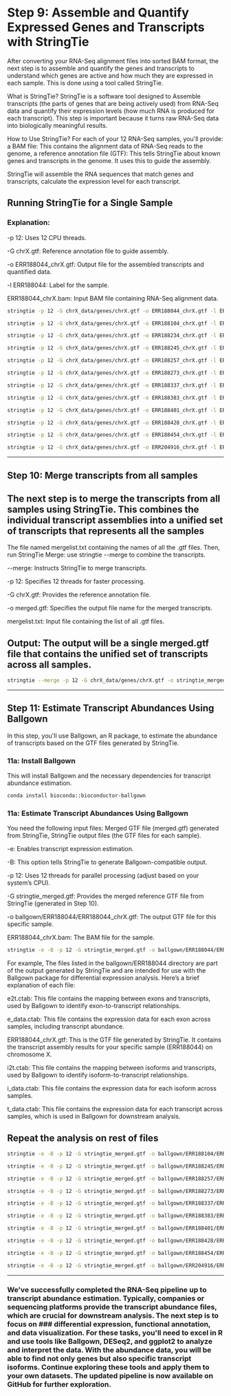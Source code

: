 # Step 9: Assemble and Quantify Expressed Genes and Transcripts with StringTie

After converting your RNA-Seq alignment files into sorted BAM format, the next step is to assemble and quantify the genes and transcripts to understand which genes are active and how much they are expressed in each sample. This is done using a tool called StringTie.

What is StringTie? StringTie is a software tool designed to Assemble transcripts (the parts of genes that are being actively used) from RNA-Seq data and quantify their expression levels (how much RNA is produced for each transcript). This step is important because it turns raw RNA-Seq data into biologically meaningful results.

How to Use StringTie? For each of your 12 RNA-Seq samples, you'll provide: a BAM file: This contains the alignment data of RNA-Seq reads to the genome, a reference annotation file (GTF): This tells StringTie about known genes and transcripts in the genome. It uses this to guide the assembly.

StringTie will assemble the RNA sequences that match genes and transcripts, calculate the expression level for each transcript.

## Running StringTie for a Single Sample
### Explanation:
   -p 12: Uses 12 CPU threads.
   
   -G chrX.gtf: Reference annotation file to guide assembly.
   
   -o ERR188044_chrX.gtf: Output file for the assembled transcripts and quantified data.
   
   -l ERR188044: Label for the sample.
   
  ERR188044_chrX.bam: Input BAM file containing RNA-Seq alignment data.
   
  
```bash
stringtie -p 12 -G chrX_data/genes/chrX.gtf -o ERR188044_chrX.gtf -l ERR188044 ERR188044_chrX.bam
```
```bash
stringtie -p 12 -G chrX_data/genes/chrX.gtf -o ERR188104_chrX.gtf -l ERR188104 ERR188104_chrX.bam
```
```bash
stringtie -p 12 -G chrX_data/genes/chrX.gtf -o ERR188234_chrX.gtf -l ERR188234 ERR188234_chrX.bam
```
```bash
stringtie -p 12 -G chrX_data/genes/chrX.gtf -o ERR188245_chrX.gtf -l ERR188245 ERR188245_chrX.bam
```
```bash
stringtie -p 12 -G chrX_data/genes/chrX.gtf -o ERR188257_chrX.gtf -l ERR188257 ERR188257_chrX.bam
```
```bash
stringtie -p 12 -G chrX_data/genes/chrX.gtf -o ERR188273_chrX.gtf -l ERR188273 ERR188273_chrX.bam
```
```bash
stringtie -p 12 -G chrX_data/genes/chrX.gtf -o ERR188337_chrX.gtf -l ERR188337 ERR188337_chrX.bam
```
```bash
stringtie -p 12 -G chrX_data/genes/chrX.gtf -o ERR188383_chrX.gtf -l ERR188383 ERR188383_chrX.bam
```
```bash
stringtie -p 12 -G chrX_data/genes/chrX.gtf -o ERR188401_chrX.gtf -l ERR188401 ERR188401_chrX.bam
```
```bash
stringtie -p 12 -G chrX_data/genes/chrX.gtf -o ERR188428_chrX.gtf -l ERR188428 ERR188428_chrX.bam
```
```bash
stringtie -p 12 -G chrX_data/genes/chrX.gtf -o ERR188454_chrX.gtf -l ERR188454 ERR188454_chrX.bam
```
```bash
stringtie -p 12 -G chrX_data/genes/chrX.gtf -o ERR204916_chrX.gtf -l ERR204916 ERR204916_chrX.bam
```
---

## Step 10: Merge transcripts from all samples
## The next step is to merge the transcripts from all samples using StringTie. This combines the individual transcript assemblies into a unified set of transcripts that represents all the samples
The file named mergelist.txt containing the names of all the .gtf files. Then, run StringTie Merge: use stringtie --merge to combine the transcripts. 

--merge: Instructs StringTie to merge transcripts.

-p 12: Specifies 12 threads for faster processing.

-G chrX.gtf: Provides the reference annotation file.

-o merged.gtf: Specifies the output file name for the merged transcripts.

mergelist.txt: Input file containing the list of all .gtf files.

## Output: The output will be a single merged.gtf file that contains the unified set of transcripts across all samples.

```bash
stringtie --merge -p 12 -G chrX_data/genes/chrX.gtf -o stringtie_merged.gtf chrX_data/mergelist.txt
```
---
## Step 11: Estimate Transcript Abundances Using Ballgown

In this step, you'll use Ballgown, an R package, to estimate the abundance of transcripts based on the GTF files generated by StringTie.

### 11a: Install Ballgown

This will install Ballgown and the necessary dependencies for transcript abundance estimation.

```bash
conda install bioconda::bioconductor-ballgown
```
### 11a: Estimate Transcript Abundances Using Ballgown

You need the following input files: Merged GTF file (merged.gtf) generated from StringTie, StringTie output files (the GTF files for each sample).

-e: Enables transcript expression estimation.

-B: This option tells StringTie to generate Ballgown-compatible output.

-p 12: Uses 12 threads for parallel processing (adjust based on your system’s CPU).

-G stringtie_merged.gtf: Provides the merged reference GTF file from StringTie (generated in Step 10).

-o ballgown/ERR188044/ERR188044_chrX.gtf: The output GTF file for this specific sample.

ERR188044_chrX.bam: The BAM file for the sample.


```bash
stringtie -e -B -p 12 -G stringtie_merged.gtf -o ballgown/ERR188044/ERR188044_chrX.gtf ERR188044_chrX.bam
```
For example, The files listed in the ballgown/ERR188044 directory are part of the output generated by StringTie and are intended for use with the Ballgown package for differential expression analysis. Here’s a brief explanation of each file:

  e2t.ctab: This file contains the mapping between exons and transcripts, used by Ballgown to identify exon-to-transcript relationships.

  e_data.ctab: This file contains the expression data for each exon across samples, including transcript abundance.

  ERR188044_chrX.gtf: This is the GTF file generated by StringTie. It contains the transcript assembly results for your specific sample (ERR188044) on chromosome X.

  i2t.ctab: This file contains the mapping between isoforms and transcripts, used by Ballgown to identify isoform-to-transcript relationships.

  i_data.ctab: This file contains the expression data for each isoform across samples.

  t_data.ctab: This file contains the expression data for each transcript across samples, which is used in Ballgown for downstream analysis.

## Repeat the analysis on rest of files

```bash
stringtie -e -B -p 12 -G stringtie_merged.gtf -o ballgown/ERR188104/ERR188104_chrX.gtf ERR188104_chrX.bam
```
```bash
stringtie -e -B -p 12 -G stringtie_merged.gtf -o ballgown/ERR188245/ERR188245_chrX.gtf ERR188245_chrX.bam
```
```bash
stringtie -e -B -p 12 -G stringtie_merged.gtf -o ballgown/ERR188257/ERR188257_chrX.gtf ERR188257_chrX.bam
```
```bash
stringtie -e -B -p 12 -G stringtie_merged.gtf -o ballgown/ERR188273/ERR188273_chrX.gtf ERR188273_chrX.bam
```
```bash
stringtie -e -B -p 12 -G stringtie_merged.gtf -o ballgown/ERR188337/ERR188337_chrX.gtf ERR188337_chrX.bam
```
```bash
stringtie -e -B -p 12 -G stringtie_merged.gtf -o ballgown/ERR188383/ERR188383_chrX.gtf ERR188383_chrX.bam
```
```bash
stringtie -e -B -p 12 -G stringtie_merged.gtf -o ballgown/ERR188401/ERR188401_chrX.gtf ERR188401_chrX.bam
```
```bash
stringtie -e -B -p 12 -G stringtie_merged.gtf -o ballgown/ERR188428/ERR188428_chrX.gtf ERR188428_chrX.bam
```
```bash
stringtie -e -B -p 12 -G stringtie_merged.gtf -o ballgown/ERR188454/ERR188454_chrX.gtf ERR188454_chrX.bam
```
```bash
stringtie -e -B -p 12 -G stringtie_merged.gtf -o ballgown/ERR204916/ERR204916_chrX.gtf ERR204916_chrX.bam
```
---
### We've successfully completed the RNA-Seq pipeline up to transcript abundance estimation. Typically, companies or sequencing platforms provide the transcript abundance files, which are crucial for downstream analysis. The next step is to focus on ### differential expression, functional annotation, and data visualization. For these tasks, you'll need to excel in R and use tools like Ballgown, DESeq2, and ggplot2 to analyze and interpret the data. With the abundance data, you will be able to find not only genes but also specific transcript isoforms. Continue exploring these tools and apply them to your own datasets. The updated pipeline is now available on GitHub for further exploration.



















